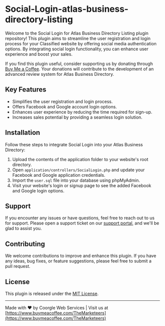 # Social-Login-atlas-business-directory-listing

Welcome to the Social Login for Atlas Business Directory Listing plugin repository! This plugin aims to streamline the user registration and login process for your Classified website by offering social media authentication options. By integrating social login functionality, you can enhance user experience and boost your sales.

If you find this plugin useful, consider supporting us by donating through [Buy Me a Coffee](https://www.buymeacoffee.com/TheMarketeers). Your donations will contribute to the development of an advanced review system for Atlas Business Directory.

## Key Features

- Simplifies the user registration and login process.
- Offers Facebook and Google account login options.
- Enhances user experience by reducing the time required for sign-up.
- Increases sales potential by providing a seamless login solution.

## Installation

Follow these steps to integrate Social Login into your Atlas Business Directory:

1. Upload the contents of the application folder to your website's root directory.
2. Open `application/controllers/SocialLogin.php` and update your Facebook and Google application credentials.
3. Import the `user.sql` file into your database using phpMyAdmin.
4. Visit your website's login or signup page to see the added Facebook and Google login options.

## Support

If you encounter any issues or have questions, feel free to reach out to us for support. Please open a support ticket on our [support portal](https://cws.coorgle.com/submitticket.php), and we'll be glad to assist you.

## Contributing

We welcome contributions to improve and enhance this plugin. If you have any ideas, bug fixes, or feature suggestions, please feel free to submit a pull request.

## License

This plugin is released under the [MIT License](LICENSE).

---

Made with ❤️ by Coorgle Web Services | Visit us at [https://www.buymeacoffee.com/TheMarketeers](https://www.buymeacoffee.com/TheMarketeers)
